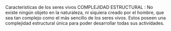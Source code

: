 Caracteristicas de los seres vivos
COMPLEJIDAD ESTRUCTURAL : No existe ningún objeto en la naturaleza, ni siquiera creado
por el hombre, que sea tan complejo como el más sencillo de los seres vivos. Estos poseen
una complejidad estructural única para poder desarrollar todas sus actividades.